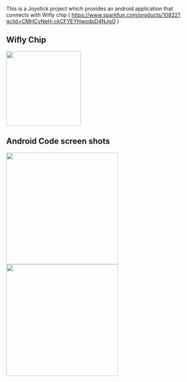 This is a Joystick project which provides an android application that connects with Wifly chip 
( https://www.sparkfun.com/products/10822?gclid=CMHCvNeH-ckCFYEYHwodpD4NJgO )

## Wifly Chip

<img src="https://cloud.githubusercontent.com/assets/6227984/12005675/9d7b0d58-ab80-11e5-879d-0eef649bb30a.jpg" width="200">

## Android Code screen shots

<img src="https://cloud.githubusercontent.com/assets/6227984/12005630/db9bb98c-ab7d-11e5-9bf2-e3ab1ec04e66.jpg" width="300">
<img src="https://cloud.githubusercontent.com/assets/6227984/12005627/d710eb3a-ab7d-11e5-9918-30da5da1e377.jpg" width="300">

